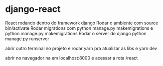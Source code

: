 # django-react
React rodando dentro do framework django
Rodar o ambiente com source bin/activate
Rodar migrations com python manage.py makemigrations e python manage.py makemigrations
Rodar o server do django python manage.py runserver

abrir outro terminal no projeto e rodar yarn pra atualizar as libs e yarn dev

abrir no navegador na em localhost:8000 e acessar a rota /react
